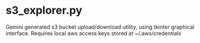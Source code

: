 # s3_explorer.py
Gemini generated s3 bucket upload/download utility, using tkinter graphical interface. Requires local aws access keys stored at ~/.aws/credentials
